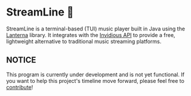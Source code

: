 # StreamLine 🎵
StreamLine is a terminal-based (TUI) music player built in Java using the [Lanterna](https://github.com/mabe02/lanterna) library. It integrates with the [Invidious API](https://docs.invidious.io/) to provide a free, lightweight alternative to traditional music streaming platforms.

## NOTICE
This program is currently under development and is not yet functional. If you want to help this project's timeline move forward, please feel free to [contribute](https://github.com/wellatleastitried/StreamLine/blob/main/CONTRIBUTING.md)!
